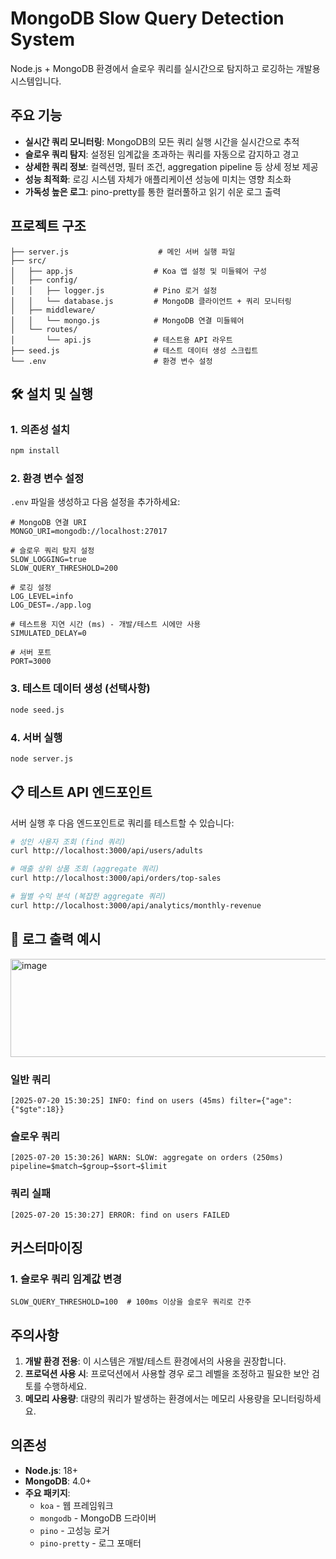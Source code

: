 # MongoDB Slow Query Detection System

Node.js + MongoDB 환경에서 슬로우 쿼리를 실시간으로 탐지하고 로깅하는 개발용 시스템입니다.

## 주요 기능

- **실시간 쿼리 모니터링**: MongoDB의 모든 쿼리 실행 시간을 실시간으로 추적
- **슬로우 쿼리 탐지**: 설정된 임계값을 초과하는 쿼리를 자동으로 감지하고 경고
- **상세한 쿼리 정보**: 컬렉션명, 필터 조건, aggregation pipeline 등 상세 정보 제공
- **성능 최적화**: 로깅 시스템 자체가 애플리케이션 성능에 미치는 영향 최소화
- **가독성 높은 로그**: pino-pretty를 통한 컬러풀하고 읽기 쉬운 로그 출력

## 프로젝트 구조

```
├── server.js                    # 메인 서버 실행 파일
├── src/
│   ├── app.js                  # Koa 앱 설정 및 미들웨어 구성
│   ├── config/
│   │   ├── logger.js           # Pino 로거 설정
│   │   └── database.js         # MongoDB 클라이언트 + 쿼리 모니터링
│   ├── middleware/
│   │   └── mongo.js            # MongoDB 연결 미들웨어
│   └── routes/
│       └── api.js              # 테스트용 API 라우트
├── seed.js                     # 테스트 데이터 생성 스크립트
└── .env                        # 환경 변수 설정
```

## 🛠 설치 및 실행

### 1. 의존성 설치

```bash
npm install
```

### 2. 환경 변수 설정

`.env` 파일을 생성하고 다음 설정을 추가하세요:

```env
# MongoDB 연결 URI
MONGO_URI=mongodb://localhost:27017

# 슬로우 쿼리 탐지 설정
SLOW_LOGGING=true
SLOW_QUERY_THRESHOLD=200

# 로깅 설정
LOG_LEVEL=info
LOG_DEST=./app.log

# 테스트용 지연 시간 (ms) - 개발/테스트 시에만 사용
SIMULATED_DELAY=0

# 서버 포트
PORT=3000
```

### 3. 테스트 데이터 생성 (선택사항)

```bash
node seed.js
```

### 4. 서버 실행

```bash
node server.js
```

## 📋 테스트 API 엔드포인트

서버 실행 후 다음 엔드포인트로 쿼리를 테스트할 수 있습니다:

```bash
# 성인 사용자 조회 (find 쿼리)
curl http://localhost:3000/api/users/adults

# 매출 상위 상품 조회 (aggregate 쿼리)
curl http://localhost:3000/api/orders/top-sales

# 월별 수익 분석 (복잡한 aggregate 쿼리)
curl http://localhost:3000/api/analytics/monthly-revenue
```

## 📝 로그 출력 예시

<img width="691" height="157" alt="image" src="https://github.com/user-attachments/assets/f7c28194-e6f9-47bf-881b-09db8f20ffda" />

### 일반 쿼리
```
[2025-07-20 15:30:25] INFO: find on users (45ms) filter={"age":{"$gte":18}}
```

### 슬로우 쿼리
```
[2025-07-20 15:30:26] WARN: SLOW: aggregate on orders (250ms) pipeline=$match→$group→$sort→$limit
```

### 쿼리 실패
```
[2025-07-20 15:30:27] ERROR: find on users FAILED
```

## 커스터마이징

### 1. 슬로우 쿼리 임계값 변경

```env
SLOW_QUERY_THRESHOLD=100  # 100ms 이상을 슬로우 쿼리로 간주
```

## 주의사항

1. **개발 환경 전용**: 이 시스템은 개발/테스트 환경에서의 사용을 권장합니다.
2. **프로덕션 사용 시**: 프로덕션에서 사용할 경우 로그 레벨을 조정하고 필요한 보안 검토를 수행하세요.
3. **메모리 사용량**: 대량의 쿼리가 발생하는 환경에서는 메모리 사용량을 모니터링하세요.

## 의존성

- **Node.js**: 18+
- **MongoDB**: 4.0+
- **주요 패키지**:
  - `koa` - 웹 프레임워크
  - `mongodb` - MongoDB 드라이버
  - `pino` - 고성능 로거
  - `pino-pretty` - 로그 포매터
